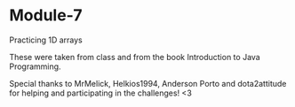 # Module-7
Practicing 1D arrays

These were taken from class and from the book Introduction to Java Programming.

Special thanks to MrMelick, Helkios1994, Anderson Porto and dota2attitude for helping and participating in the challenges! <3
